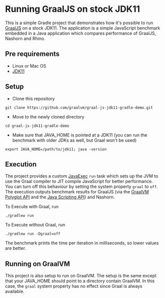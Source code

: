 # Running GraalJS on stock JDK11

This is a simple Gradle project that demonstrates how it's possible to run
[GraalJS](http://www.graalvm.org/docs/reference-manual/languages/js/) on a
stock JDK11. The application is a simple JavaScript benchmark embedded in a
Java application which compares performance of GraalJS, Nashorn and Rhino.

## Pre requirements

- Linux or Mac OS
- [JDK11](https://jdk.java.net/11/)

## Setup

- Clone this repository
```
git clone https://github.com/graalvm/graal-js-jdk11-gradle-demo.git
```

- Move to the newly cloned directory
```
cd graal-js-jdk11-gradle-demo
```

- Make sure that JAVA_HOME is pointed at a JDK11 (you can run the 
benchmark with older JDKs as well, but Graal won't be used)
```
export JAVA_HOME=/path/to/jdk11; java -version
```

## Execution

The project provides a custom [JavaExec](https://docs.gradle.org/current/dsl/org.gradle.api.tasks.JavaExec.html) `run` task
which sets up the JVM to use the Graal compiler to JIT compile JavaScript for better performance. You can turn off this
behaviour by setting the system property `graal` to `off`. The execution outputs benchmark results for GraalJS 
(via the [GraalVM Polyglot API](https://www.graalvm.org/truffle/javadoc/index.html?com/oracle/truffle/api/instrumentation/EventContext.html)
and the [Java Scripting API](https://docs.oracle.com/javase/8/docs/technotes/guides/scripting/prog_guide/api.html)) and Nashorn.



To Execute with Graal, run
```
./gradlew run
```

To Execute without Graal, run
```
./gradlew run -Dgraal=off
```

The benchmark prints the time per iteration in milliseconds, so lower values are better.

## Running on GraalVM

This project is also setup to run on GraalVM. The setup is the same except
that your JAVA_HOME should point to a directory contain GraalVM. In this case,
the `graal` system property has no effect since Graal is always available.

